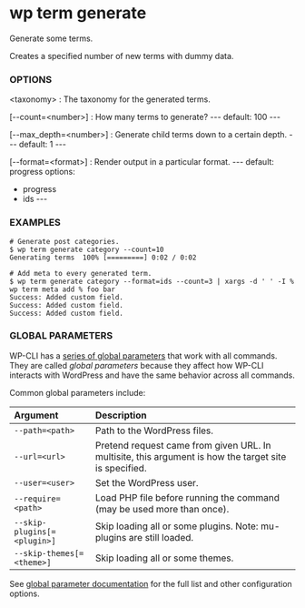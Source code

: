 # wp term generate

Generate some terms.

Creates a specified number of new terms with dummy data.

### OPTIONS

&lt;taxonomy&gt;
: The taxonomy for the generated terms.

[\--count=&lt;number&gt;]
: How many terms to generate?
\---
default: 100
\---

[\--max_depth=&lt;number&gt;]
: Generate child terms down to a certain depth.
\---
default: 1
\---

[\--format=&lt;format&gt;]
: Render output in a particular format.
\---
default: progress
options:
  - progress
  - ids
\---

### EXAMPLES

    # Generate post categories.
    $ wp term generate category --count=10
    Generating terms  100% [=========] 0:02 / 0:02

    # Add meta to every generated term.
    $ wp term generate category --format=ids --count=3 | xargs -d ' ' -I % wp term meta add % foo bar
    Success: Added custom field.
    Success: Added custom field.
    Success: Added custom field.

### GLOBAL PARAMETERS

WP-CLI has a [series of global parameters](https://make.wordpress.org/cli/handbook/config/) that work with all commands. They are called _global parameters_ because they affect how WP-CLI interacts with WordPress and have the same behavior across all commands.

Common global parameters include:

| **Argument**    | **Description**              |
|:----------------|:-----------------------------|
| `--path=<path>` | Path to the WordPress files. |
| `--url=<url>`   | Pretend request came from given URL. In multisite, this argument is how the target site is specified. |
| `--user=<user>` | Set the WordPress user.      |
| `--require=<path>` | Load PHP file before running the command (may be used more than once). |
| `--skip-plugins[=<plugin>]` | Skip loading all or some plugins. Note: mu-plugins are still loaded. |
| `--skip-themes[=<theme>]` | Skip loading all or some themes. |

See [global parameter documentation](https://make.wordpress.org/cli/handbook/config/) for the full list and other configuration options.

